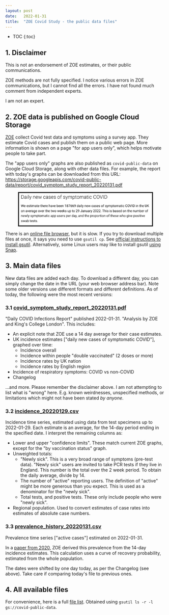 ```yaml
---
layout: post
date:   2022-01-31
title:  "ZOE Covid Study - the public data files"
---
```


* TOC
{:toc}

## 1. Disclaimer

This is not an endorsement of ZOE estimates, or their public communications.

ZOE methods are not fully specified.  I notice various errors in ZOE communications, but I cannot find all the errors.  I have not found much comment from independent experts. 

I am not an expert.

## 2. ZOE data is published on Google Cloud Storage

[ZOE][ZOE] collect Covid test data and symptoms using a survey app.  They estimate Covid cases and publish them on a public web page.  More information is shown on a page "for app users only", which helps motivate people to take part.

[ZOE]: https://en.wikipedia.org/wiki/COVID_Symptom_Study

The "app users only" graphs are also published as `covid-public-data` on Google Cloud Storage, along with other data files.  For example, the report with today's graphs can be downloaded from this URL:<br>
<https://storage.googleapis.com/covid-public-data/report/covid_symptom_study_report_20220131.pdf>

<figure style="border: solid"><img src="/assets/for-post/2022-01-31-zoe-covid-study/covid_symptom_study_report.png" alt="We estimate there have been 187669 daily new cases of symptomatic COVID in the UK on average over the two weeks up to 29 January 2022. This is based on the number of newly symptomatic app users per day, and the proportion of these who give positive swab tests."></figure>

There is an [online file browser][GS-browser], but it is slow.  If you try to download multiple files at once, it says you need to use `gsutil cp`.  See [official instructions to install gsutil][gsutil-install]. Alternatively, some Linux users may like to install gsutil [using Snap][google-cloud-sdk-snap].

[GS-browser]: https://console.cloud.google.com/storage/browser/covid-public-data;tab=objects?prefix=&forceOnObjectsSortingFiltering=false
[gsutil-install]: https://cloud.google.com/storage/docs/gsutil_install
[google-cloud-sdk-snap]: https://snapcraft.io/google-cloud-sdk

## 3. Main data files

New data files are added each day.  To download a different day, you can simply change the date in the URL (your web browser address bar).  Note some older versions use different formats and different definitions.  As of today, the following were the most recent versions:

### 3.1 [covid_symptom_study_report_20220131.pdf][covid_symptom_study_report_20220131]

[covid_symptom_study_report_20220131]: https://storage.googleapis.com/covid-public-data/report/covid_symptom_study_report_20220131.pdf

"Daily COVID Infections Report" published 2022-01-31. "Analysis by ZOE and King's College London". This includes:

* An explicit note that ZOE use a 14 day average for their case estimates.
* UK incidence estimates \["daily new cases of symptomatic COVID"\], graphed over time:
  * Incidence overall
  * Incidence within people "double vaccinated" (2 doses or more)
  * Incidence rates by UK nation
  * Incidence rates by English region
* Incidence of respiratory symptoms: COVID vs non-COVID
* Changelog

...and more. Please remember the disclaimer above. I am not attempting to list what is "wrong" here. E.g. known weirdnesses, unspecified methods, or limitations which might not have been stated *by anyone*.

### 3.2 [incidence_20220129.csv][incidence_20220129]

[incidence_20220129]: https://storage.googleapis.com/covid-public-data/csv/incidence_20220129.csv

Incidence time series, estimated using data from test specimens up to 2022-01-29. Each estimate is an average, for the 14-day period ending in the specified date.  I interpret the remaining columns as:

* Lower and upper "confidence limits". These match current ZOE graphs, except for the "by vaccination status" graph.
* Unweighted totals: 
  * "Newly sick". This is a very broad range of symptoms (pre-test data). "Newly sick" users are invited to take PCR tests if they live in England. This number is the total over the 2 week period. To obtain the daily average, divide by 14.
  * The number of "active" reporting users. The definition of "active" might be more generous than you expect. This is used as a denominator for the "newly sick".
  * Total tests, and positive tests. These only include people who were "newly sick".
* Regional population. Used to convert estimates of case rates into estimates of absolute case numbers.

### 3.3 [prevalence_history_20220131.csv][prevalence_history_20220131]

[prevalence_history_20220131]: https://storage.googleapis.com/covid-public-data/csv/RevisedStats/prevalence_history_20220131.csv

Prevalence time series \["active cases"\] estimated on 2022-01-31.

In a [paper from 2020][ZOE-method-prevalence], ZOE derived this prevalence from the 14-day incidence estimates. This calculation uses a curve of recovery probability, estimated from the whole population.

The dates were shifted by one day today, as per the Changelog (see above). Take care if comparing today's file to previous ones.

[ZOE-method-prevalence]: /2022/02/02/zoe-covid-study-part-2-methods.html

## 4. All available files

For convenience, here is a full [file list][gsutil-ls]. Obtained using `gsutil ls -r -l gs://covid-public-data`.

[gsutil-ls]: /assets/for-post/2022-01-31-zoe-covid-study/gsutil-ls-recursive.txt
